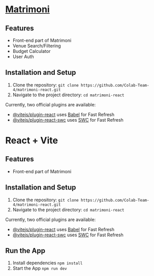 # [Matrimoni](https://matrimoni.vercel.app)

## Features

- Front-end part of Matrimoni
- Venue Search/Filtering
- Budget Calculator
- User Auth

## Installation and Setup

1. Clone the repository:
   `git clone https://github.com/Colab-Team-4/matrimoni-react.git`
2. Navigate to the project directory:
   `cd matrimoni-react`

Currently, two official plugins are available:

- [@vitejs/plugin-react](https://github.com/vitejs/vite-plugin-react/blob/main/packages/plugin-react/README.md) uses [Babel](https://babeljs.io/) for Fast Refresh
- [@vitejs/plugin-react-swc](https://github.com/vitejs/vite-plugin-react-swc) uses [SWC](https://swc.rs/) for Fast Refresh

# React + Vite

## Features

- Front-end part of Matrimoni

## Installation and Setup

1. Clone the repository:
   `git clone https://github.com/Colab-Team-4/matrimoni-react.git`
2. Navigate to the project directory:
   `cd matrimoni-react`

Currently, two official plugins are available:

- [@vitejs/plugin-react](https://github.com/vitejs/vite-plugin-react/blob/main/packages/plugin-react/README.md) uses [Babel](https://babeljs.io/) for Fast Refresh
- [@vitejs/plugin-react-swc](https://github.com/vitejs/vite-plugin-react-swc) uses [SWC](https://swc.rs/) for Fast Refresh

## Run the App
1. Install dependencies
   `npm install`
2. Start the App
   `npm run dev`
